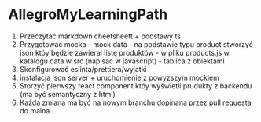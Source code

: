 # AllegroMyLearningPath

1. Przeczytać markdown cheetsheett + podstawy ts
2. Przygotować mocka - mock data - na podstawie typu product stworzyć json któy będzie zawierał listę produktów - w pliku products.js w katalogu data w src (napisac w javascript) - tablica z obiektami
3. Skonfigurować eslinta/prettiera/wyjatki
4. instalacja json server + uruchomienie z powyzszym mockiem
5. Storzyć pierwszy react component któy wyświetli prudukty z backendu (ma być semantyczny z html)
6. Każda zmiana ma być na nowym branchu dopinana przez pull requesta do maina
